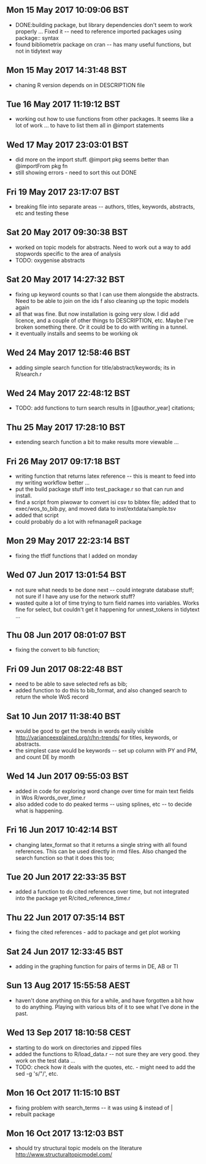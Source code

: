 
## Mon 15 May 2017 10:09:06 BST
- DONE:building package, but library dependencies don't seem to work properly ... Fixed it -- need to reference imported packages using package:: syntax
- found bibliometrix package on cran -- has many useful functions, but not in tidytext way

## Mon 15 May 2017 14:31:48 BST
-  chaning R version depends on in DESCRIPTION file

## Tue 16 May 2017 11:19:12 BST
- working out how to use functions from other packages. It seems like a lot of work ... to have to list them all in @import statements 

## Wed 17 May 2017 23:03:01 BST
- did more on the import stuff. @import pkg seems better than @importFrom pkg fn
- still showing errors - need to sort this out DONE

## Fri 19 May 2017 23:17:07 BST
- breaking file into separate areas -- authors, titles, keywords, abstracts, etc and testing these

## Sat 20 May 2017 09:30:38 BST
- worked on topic models for abstracts. Need to work out a way to add stopwords specific to the area of analysis 
- TODO: oxygenise abstracts

## Sat 20 May 2017 14:27:32 BST
- fixing up keyword counts so that I can use them alongside the abstracts. Need to be able to join on the ids 
f also cleaning up the topic models again
- all that was fine. But now installation is going very slow. I did add licence, and a couple of other things to DESCRIPTION, etc. Maybe I've broken something there. Or it could be to do with writing in a tunnel. 
- it eventually installs and seems to be working ok

## Wed 24 May 2017 12:58:46 BST
- adding simple search function for title/abstract/keywords; its in R/search.r 

## Wed 24 May 2017 22:48:12 BST
- TODO: add functions to turn search results in [@author_year] citations;  

## Thu 25 May 2017 17:28:10 BST
- extending search function a bit to make results more viewable ... 

## Fri 26 May 2017 09:17:18 BST
- writing function that returns latex reference  -- this is meant to feed into my writing workflow better ... 
- put the build package stuff into test_package.r so that can run and install.
- find a script from piwowar to convert isi csv to bibtex file; added that to exec/wos_to_bib.py, and moved data to inst/extdata/sample.tsv 
- added that script
- could probably do a lot with refmanageR package

## Mon 29 May 2017 22:23:14 BST
- fixing the tfidf functions that I added on monday

## Wed 07 Jun 2017 13:01:54 BST
- not sure what needs to be done next -- could integrate database stuff; not sure if I have any use for the network stuff? 
- wasted quite a lot of time trying to turn field names into variables. Works fine for select, but couldn't get it happening for unnest_tokens in tidytext ... 

## Thu 08 Jun 2017 08:01:07 BST
- fixing the convert to bib function;  

## Fri 09 Jun 2017 08:22:48 BST
- need to be able to save selected refs as bib; 
- added function to do this to bib_format, and also changed search to return the whole WoS record

## Sat 10 Jun 2017 11:38:40 BST
- would be good to get the trends in words easily visible http://varianceexplained.org/r/hn-trends/ for titles, keywords, or abstracts.
- the simplest case would be keywords  -- set up column with PY and PM, and count DE by month

## Wed 14 Jun 2017 09:55:03 BST
- added in code for exploring word change over time for main text fields in Wos R/words_over_time.r 
- also added code to do peaked terms -- using splines, etc -- to decide what is happening. 

## Fri 16 Jun 2017 10:42:14 BST
- changing latex_format so that it returns a single string with all found references. This can be used directly in rmd files.  Also changed the search function so that it does this too;  

## Tue 20 Jun 2017 22:33:35 BST
- added a function to do cited references over time, but not integrated into the package yet R/cited_reference_time.r 

## Thu 22 Jun 2017 07:35:14 BST
- fixing the cited references - add to package and get plot working 

## Sat 24 Jun 2017 12:33:45 BST
- adding in the graphing function for pairs of terms in DE, AB or TI 

## Sun 13 Aug 2017 15:55:58 AEST
- haven't done anything on this for a while, and have forgotten a bit how to do anything. Playing with various bits of it to see what I've done in the past.  

## Wed 13 Sep 2017 18:10:58 CEST
- starting to do work on directories and zipped files 
- added the functions to R/load_data.r -- not sure they are very good. they work on the test data ... 
- TODO: check how it deals with the quotes, etc. - might need to add the sed -g 's/"/', etc. 

## Mon 16 Oct 2017 11:15:10 BST
 - fixing problem with search_terms -- it was using & instead of | 
 - rebuilt package

## Mon 16 Oct 2017 13:12:03 BST
- should try structural topic models on the literature http://www.structuraltopicmodel.com/ 
